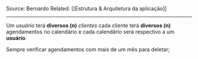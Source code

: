 Source: Bernardo
Related: [[Estrutura & Arquitetura da aplicação]]

---

Um *usuário* terá **diversos (n)** *clientes* cada cliente terá **diversos (n)** agendamentos no calendário e cada calendário será respectivo a um **usuário**.

Sempre verificar agendamentos com mais de um mês para deletar;